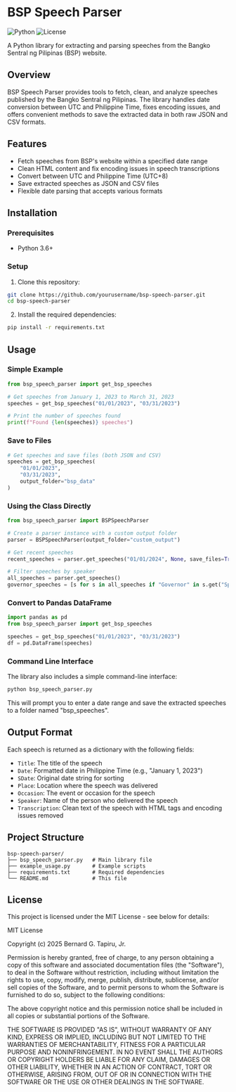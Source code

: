 # BSP Speech Parser

![Python](https://img.shields.io/badge/Python-3.6%2B-blue)
![License](https://img.shields.io/badge/License-MIT-green)

A Python library for extracting and parsing speeches from the Bangko Sentral ng Pilipinas (BSP) website.

## Overview

BSP Speech Parser provides tools to fetch, clean, and analyze speeches published by the Bangko Sentral ng Pilipinas. The library handles date conversion between UTC and Philippine Time, fixes encoding issues, and offers convenient methods to save the extracted data in both raw JSON and CSV formats.

## Features

- Fetch speeches from BSP's website within a specified date range
- Clean HTML content and fix encoding issues in speech transcriptions
- Convert between UTC and Philippine Time (UTC+8)
- Save extracted speeches as JSON and CSV files
- Flexible date parsing that accepts various formats

## Installation

### Prerequisites

- Python 3.6+

### Setup

1. Clone this repository:

```bash
git clone https://github.com/yourusername/bsp-speech-parser.git
cd bsp-speech-parser
```

2. Install the required dependencies:

```bash
pip install -r requirements.txt
```

## Usage

### Simple Example

```python
from bsp_speech_parser import get_bsp_speeches

# Get speeches from January 1, 2023 to March 31, 2023
speeches = get_bsp_speeches("01/01/2023", "03/31/2023")

# Print the number of speeches found
print(f"Found {len(speeches)} speeches")
```

### Save to Files

```python
# Get speeches and save files (both JSON and CSV)
speeches = get_bsp_speeches(
    "01/01/2023",
    "03/31/2023",
    output_folder="bsp_data"
)
```

### Using the Class Directly

```python
from bsp_speech_parser import BSPSpeechParser

# Create a parser instance with a custom output folder
parser = BSPSpeechParser(output_folder="custom_output")

# Get recent speeches
recent_speeches = parser.get_speeches("01/01/2024", None, save_files=True)

# Filter speeches by speaker
all_speeches = parser.get_speeches()
governor_speeches = [s for s in all_speeches if "Governor" in s.get("Speaker", "")]
```

### Convert to Pandas DataFrame

```python
import pandas as pd
from bsp_speech_parser import get_bsp_speeches

speeches = get_bsp_speeches("01/01/2023", "03/31/2023")
df = pd.DataFrame(speeches)
```

### Command Line Interface

The library also includes a simple command-line interface:

```bash
python bsp_speech_parser.py
```

This will prompt you to enter a date range and save the extracted speeches to a folder named "bsp_speeches".

## Output Format

Each speech is returned as a dictionary with the following fields:

- `Title`: The title of the speech
- `Date`: Formatted date in Philippine Time (e.g., "January 1, 2023")
- `SDate`: Original date string for sorting
- `Place`: Location where the speech was delivered
- `Occasion`: The event or occasion for the speech
- `Speaker`: Name of the person who delivered the speech
- `Transcription`: Clean text of the speech with HTML tags and encoding issues removed

## Project Structure

```
bsp-speech-parser/
├── bsp_speech_parser.py   # Main library file
├── example_usage.py       # Example scripts
├── requirements.txt       # Required dependencies
└── README.md              # This file
```

## License

This project is licensed under the MIT License - see below for details:

MIT License

Copyright (c) 2025 Bernard G. Tapiru, Jr.

Permission is hereby granted, free of charge, to any person obtaining a copy
of this software and associated documentation files (the "Software"), to deal
in the Software without restriction, including without limitation the rights
to use, copy, modify, merge, publish, distribute, sublicense, and/or sell
copies of the Software, and to permit persons to whom the Software is
furnished to do so, subject to the following conditions:

The above copyright notice and this permission notice shall be included in all
copies or substantial portions of the Software.

THE SOFTWARE IS PROVIDED "AS IS", WITHOUT WARRANTY OF ANY KIND, EXPRESS OR
IMPLIED, INCLUDING BUT NOT LIMITED TO THE WARRANTIES OF MERCHANTABILITY,
FITNESS FOR A PARTICULAR PURPOSE AND NONINFRINGEMENT. IN NO EVENT SHALL THE
AUTHORS OR COPYRIGHT HOLDERS BE LIABLE FOR ANY CLAIM, DAMAGES OR OTHER
LIABILITY, WHETHER IN AN ACTION OF CONTRACT, TORT OR OTHERWISE, ARISING FROM,
OUT OF OR IN CONNECTION WITH THE SOFTWARE OR THE USE OR OTHER DEALINGS IN THE
SOFTWARE.

